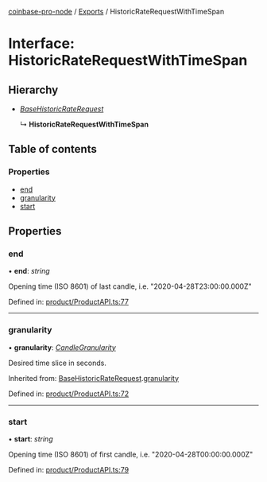 [coinbase-pro-node](../README.md) / [Exports](../modules.md) / HistoricRateRequestWithTimeSpan

# Interface: HistoricRateRequestWithTimeSpan

## Hierarchy

* [*BaseHistoricRateRequest*](basehistoricraterequest.md)

  ↳ **HistoricRateRequestWithTimeSpan**

## Table of contents

### Properties

- [end](historicraterequestwithtimespan.md#end)
- [granularity](historicraterequestwithtimespan.md#granularity)
- [start](historicraterequestwithtimespan.md#start)

## Properties

### end

• **end**: *string*

Opening time (ISO 8601) of last candle, i.e. "2020-04-28T23:00:00.000Z"

Defined in: [product/ProductAPI.ts:77](https://github.com/bennycode/coinbase-pro-node/blob/a54e177/src/product/ProductAPI.ts#L77)

___

### granularity

• **granularity**: [*CandleGranularity*](../enums/candlegranularity.md)

Desired time slice in seconds.

Inherited from: [BaseHistoricRateRequest](basehistoricraterequest.md).[granularity](basehistoricraterequest.md#granularity)

Defined in: [product/ProductAPI.ts:72](https://github.com/bennycode/coinbase-pro-node/blob/a54e177/src/product/ProductAPI.ts#L72)

___

### start

• **start**: *string*

Opening time (ISO 8601) of first candle, i.e. "2020-04-28T00:00:00.000Z"

Defined in: [product/ProductAPI.ts:79](https://github.com/bennycode/coinbase-pro-node/blob/a54e177/src/product/ProductAPI.ts#L79)
